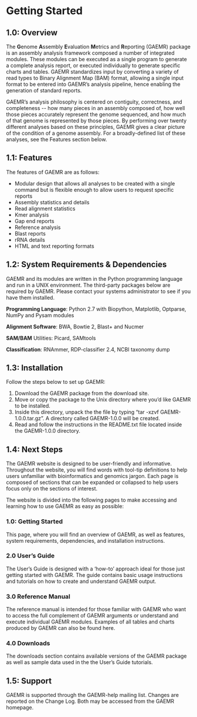 # Getting Started

## 1.0: Overview
The **G**enome **A**ssembly **E**valuation **M**etrics and **R**eporting (GAEMR) package is an assembly analysis framework composed a number of integrated modules. These modules can be executed as a single program to generate a complete analysis report, or executed individually to generate specific charts and tables. GAEMR standardizes input by converting a variety of read types to Binary Alignment Map (BAM) format, allowing a single input format to be entered into GAEMR’s analysis pipeline, hence enabling the generation of standard reports.

GAEMR’s analysis philosophy is centered on contiguity, correctness, and completeness -- how many pieces in an assembly composed of, how well those pieces accurately represent the genome sequenced, and how much of that genome is represented by those pieces. By performing over twenty different analyses based on these principles, GAEMR gives a clear picture of the condition of a genome assembly. For a broadly-defined list of these analyses, see the Features section below.

## 1.1: Features
The features of GAEMR are as follows:

* Modular design that allows all analyses to be created with a single command but is flexible enough to allow users to request specific reports
* Assembly statistics and details
* Read alignment statistics
* Kmer analysis
* Gap end reports
* Reference analysis
* Blast reports
* rRNA details
* HTML and text reporting formats

## 1.2: System Requirements & Dependencies
GAEMR and its modules are written in the Python programming language and run in a UNIX environment. The third-party packages below are required by GAEMR. Please contact your systems administrator to see if you have them installed.

**Programming Language**: Python 2.7 with Biopython, Matplotlib, Optparse, NumPy and Pysam modules

**Alignment Software**: BWA, Bowtie 2, Blast+ and Nucmer

**SAM/BAM** Utilities: Picard, SAMtools

**Classification**: RNAmmer, RDP-classifier 2.4, NCBI taxonomy dump

## 1.3: Installation
Follow the steps below to set up GAEMR:

1. Download the GAEMR package from the download site.
2. Move or copy the package to the Unix directory where you’d like GAEMR to be installed.
3. Inside this directory, unpack the the file by typing “tar -xzvf GAEMR-1.0.0.tar.gz”. A directory called GAEMR-1.0.0 will be created.
4. Read and follow the instructions in the README.txt file located  inside the GAEMR-1.0.0 directory.

## 1.4: Next Steps
The GAEMR website is designed to be user-friendly and informative.  Throughout the website, you will find words with tool-tip definitions to help users unfamiliar with bioinformatics and genomics jargon. Each page is composed of sections that can be expanded or collapsed to help users focus only on the sections of interest.

The website is divided into the following pages to make accessing and learning how to use GAEMR as easy as possible:

### 1.0: Getting Started

This page, where you will find an overview of GAEMR, as well as features, system requirements, dependencies, and installation instructions.

### 2.0 User’s Guide

The User’s Guide is designed with a ‘how-to’ approach ideal for those just getting started with GAEMR. The guide contains basic usage instructions and tutorials on how to create and understand GAEMR output.

### 3.0 Reference Manual

The reference manual is intended for those familiar with GAEMR who want to access the full complement of GAEMR arguments or understand and execute individual GAEMR modules.  Examples of all tables and charts produced by GAEMR can also be found here.

### 4.0 Downloads

The downloads section contains available versions of the GAEMR package as well as sample data used in the the User’s Guide tutorials.

## 1.5: Support
GAEMR is supported through the GAEMR-help mailing list. Changes are reported on the Change Log. Both may be accessed from the GAEMR homepage.
